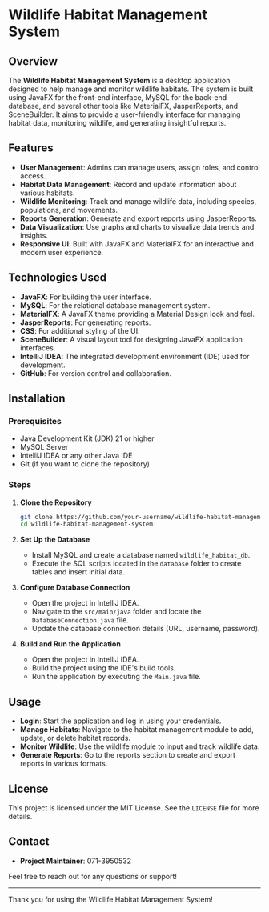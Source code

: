 
# Wildlife Habitat Management System

## Overview

The **Wildlife Habitat Management System** is a desktop application designed to help manage and monitor wildlife habitats. The system is built using JavaFX for the front-end interface, MySQL for the back-end database, and several other tools like MaterialFX, JasperReports, and SceneBuilder. It aims to provide a user-friendly interface for managing habitat data, monitoring wildlife, and generating insightful reports.

## Features

- **User Management**: Admins can manage users, assign roles, and control access.
- **Habitat Data Management**: Record and update information about various habitats.
- **Wildlife Monitoring**: Track and manage wildlife data, including species, populations, and movements.
- **Reports Generation**: Generate and export reports using JasperReports.
- **Data Visualization**: Use graphs and charts to visualize data trends and insights.
- **Responsive UI**: Built with JavaFX and MaterialFX for an interactive and modern user experience.

## Technologies Used

- **JavaFX**: For building the user interface.
- **MySQL**: For the relational database management system.
- **MaterialFX**: A JavaFX theme providing a Material Design look and feel.
- **JasperReports**: For generating reports.
- **CSS**: For additional styling of the UI.
- **SceneBuilder**: A visual layout tool for designing JavaFX application interfaces.
- **IntelliJ IDEA**: The integrated development environment (IDE) used for development.
- **GitHub**: For version control and collaboration.

## Installation

### Prerequisites

- Java Development Kit (JDK) 21 or higher
- MySQL Server
- IntelliJ IDEA or any other Java IDE
- Git (if you want to clone the repository)

### Steps

1. **Clone the Repository**

   ```bash
   git clone https://github.com/your-username/wildlife-habitat-management-system.git
   cd wildlife-habitat-management-system
   ```

2. **Set Up the Database**

   - Install MySQL and create a database named `wildlife_habitat_db`.
   - Execute the SQL scripts located in the `database` folder to create tables and insert initial data.

3. **Configure Database Connection**

   - Open the project in IntelliJ IDEA.
   - Navigate to the `src/main/java` folder and locate the `DatabaseConnection.java` file.
   - Update the database connection details (URL, username, password).

4. **Build and Run the Application**

   - Open the project in IntelliJ IDEA.
   - Build the project using the IDE's build tools.
   - Run the application by executing the `Main.java` file.

## Usage

- **Login**: Start the application and log in using your credentials.
- **Manage Habitats**: Navigate to the habitat management module to add, update, or delete habitat records.
- **Monitor Wildlife**: Use the wildlife module to input and track wildlife data.
- **Generate Reports**: Go to the reports section to create and export reports in various formats.

## License

This project is licensed under the MIT License. See the `LICENSE` file for more details.

## Contact

- **Project Maintainer**: 071-3950532 

Feel free to reach out for any questions or support!

---

Thank you for using the Wildlife Habitat Management System!
